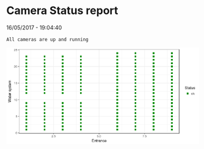 Camera Status report
================
16/05/2017 - 19:04:40

    All cameras are up and running

![](camreport_files/figure-markdown_github/unnamed-chunk-2-1.png)
